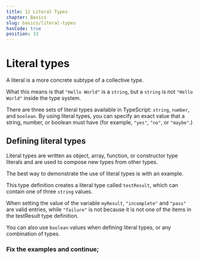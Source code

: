 ```yaml
---
title: 11 Literal Types
chapter: Basics
slug: basics/literal-types
hasCode: true
position: 13
---
```


# Literal types

A literal is a more concrete subtype of a collective type.

What this means is that `"Hello World"` is a `string`, but a `string` is not `"Hello World"` inside the type system.

There are three sets of literal types available in TypeScript: `string`, `number`, and `boolean`.
By using literal types, you can specify an exact value that a string, number, or boolean must have (for example, `"yes"`, `"no"`, or `"maybe"`.)

[//]: # '## What is literal narrowing?'
[//]: # 'When you declare a variable via `let` in TypeScript, you are telling the compiler that there is the chance that this variable will change its contents.'
[//]: #
[//]: # 'In contrast, using `const` to declare a variable will inform TypeScript that this object will never change.'
[//]: # 'Declaring with `const` types it to the value (for example, "Hello World").'
[//]: #
[//]: # 'The process of going from an infinite number of potential cases to a smaller, finite number of potential cases is called narrowing.'

## Defining literal types

Literal types are written as object, array, function, or constructor type literals and are used to compose new types from other types.

The best way to demonstrate the use of literal types is with an example.

This type definition creates a literal type called `testResult`, which can contain one of three `string` values.

When setting the value of the variable `myResult`, `"incomplete"` and `"pass"` are valid entries, while `"failure"` is not because it is not one of the items in the testResult type definition.

You can also use `boolean` values when defining literal types, or any combination of types.

### Fix the examples and continue;
